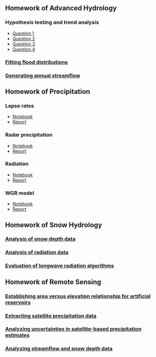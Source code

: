 ## Homework of Advanced Hydrology


### Hypothesis testing and trend analysis 
* [Question 1][1]
* [Question 2][2]
* [Question 3][3]
* [Question 4][4]

[1]: http://nbviewer.ipython.org/github/jiaweih/homework/blob/master/advanced_hydrology/hypothesis%20testing%20&%20trend%20analysis/question1.ipynb "Question 1"
[2]: http://nbviewer.ipython.org/github/jiaweih/homework/blob/master/advanced_hydrology/hypothesis%20testing%20&%20trend%20analysis/question2.ipynb "Question 2"
[3]: http://nbviewer.ipython.org/github/jiaweih/homework/blob/master/advanced_hydrology/hypothesis%20testing%20&%20trend%20analysis/question3.ipynb "Question 3"
[4]: http://nbviewer.ipython.org/github/jiaweih/homework/blob/master/advanced_hydrology/hypothesis%20testing%20&%20trend%20analysis/question4.ipynb "Question 4"

### [Fitting flood distributions][5]
[5]: http://nbviewer.ipython.org/github/jiaweih/homework/blob/master/advanced_hydrology/fitting%20distribution/fitting_flood_distributions.ipynb "Fitting flood distributions"

### [Generating annual streamflow][6]
[6]: http://nbviewer.ipython.org/github/jiaweih/homework/blob/master/advanced_hydrology/generation%20of%20flow/generation_of_flow.ipynb "Generation of annual streamflow"

## Homework of Precipitation
### Lapse rates

* [Notebook](http://nbviewer.ipython.org/github/jiaweih/homework/blob/master/precipitation/lapse_rate.ipynb)
* [Report](https://github.com/jiaweih/homework/raw/master/precipitation/LapseRate.pdf)

### Radar precipitation

* [Notebook](http://nbviewer.ipython.org/github/jiaweih/homework/blob/master/precipitation/radar.ipynb)
* [Report](https://github.com/jiaweih/homework/raw/master/precipitation/RadarPrecipitation.pdf)

### Radiation

* [Notebook](http://nbviewer.ipython.org/github/jiaweih/homework/blob/master/precipitation/radiation_Niwot.ipynb)
* [Report](https://github.com/jiaweih/homework/raw/master/precipitation/Radiation.pdf)

### WGR model
* [Notebook](http://nbviewer.ipython.org/github/jiaweih/homework/blob/master/precipitation/wgr.ipynb)
* [Report](https://github.com/jiaweih/homework/raw/master/precipitation/WGR.pdf)

## Homework of Snow Hydrology
### [Analysis of snow depth data][7]
[7]: http://nbviewer.ipython.org/github/jiaweih/homework/blob/master/snow_hydrology/SWE_assignment/Snow_Water_Equivalent%20(%20Homework%202).ipynb "Analysis of snow data"

### [Analysis of radiation data][8]
[8]: http://nbviewer.ipython.org/github/jiaweih/homework/blob/master/snow_hydrology/radiation_assignment/Shortwave%20Comparison.ipynb "Analysis of radiation data"

### [Evaluation of longwave radiation algorithms][9]
[9]: http://nbviewer.ipython.org/github/jiaweih/homework/blob/master/snow_hydrology/project/final.ipynb "Evaluation of longwave radiation algorithms"

## Homework of Remote Sensing
### [Establishing area versus elevation relationship for artificial reservoirs][10]
[10]: http://nbviewer.ipython.org/github/jiaweih/homework/blob/master/remote_sensing/area_vs_elevation/level_area_powell.ipynb "Establishing area versus elevation relationship for artificial reservoirs"
### [Extracting satellite precipitation data][11]
[11]: http://nbviewer.ipython.org/github/jiaweih/homework/blob/master/remote_sensing/project_1/project%201.ipynb "Extracting satellite precipitation data"
### [Analyzing uncertainties in satellite-based precipitation estimates][12]
[12]: http://nbviewer.ipython.org/github/jiaweih/homework/blob/master/remote_sensing/project_2/project_2.ipynb "Analyzing uncertainties in satellite-based precipitation estimates"
### [Analyzing streamflow and snow depth data][13]
[13]: http://nbviewer.ipython.org/github/jiaweih/homework/blob/master/remote_sensing/project_3/project_3.ipynb "Analyzing streamflow and snow depth data"
